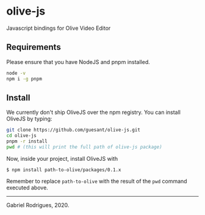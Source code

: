 # olive-js

Javascript bindings for Olive Video Editor

## Requirements

Please ensure that you have NodeJS and pnpm installed.

```sh
node -v
npm i -g pnpm
```

## Install

We currently don't ship OliveJS over the npm registry. You can install OliveJS by typing:

```sh
git clone https://github.com/guesant/olive-js.git
cd olive-js
pnpm -r install
pwd # (this will print the full path of olive-js package)
```

Now, inside your project, install OliveJS with

```
$ npm install path-to-olive/packages/0.1.x
```

Remember to replace `path-to-olive` with the result of the `pwd` command executed above.


---

Gabriel Rodrigues, 2020.
